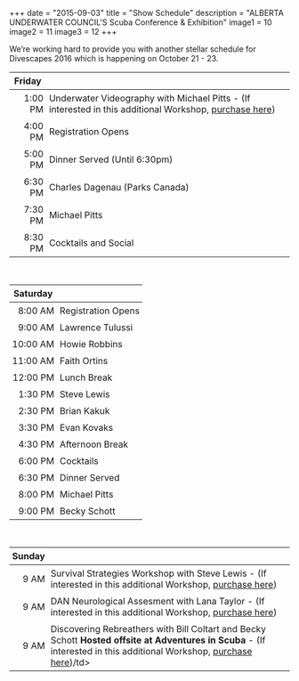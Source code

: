 +++
date        = "2015-09-03"
title       = "Show Schedule"
description = "ALBERTA UNDERWATER COUNCIL'S Scuba Conference & Exhibition"
image1 = 10
image2 = 11
image3 = 12
+++

We’re working hard to provide you with another stellar schedule for Divescapes 2016 which is happening on October 21 - 23.

<style type="text/css">
th, td { padding: 5px; }
</style>

<table>
<thead>
<tr>
<th><strong>Friday</strong></th>
<th></th></tr>
</thead>
<tbody>
<tr><td align="right">1:00 PM</td><td>Underwater Videography with Michael Pitts - (If interested in this additional Workshop, <a href="http://www.divescapes.ca/show/workshops/">purchase here</a>)</td></tr>
<tr><td align="right">4:00 PM</td><td>Registration Opens</td></tr>
<tr><td align="right">5:00 PM</td><td>Dinner Served (Until 6:30pm)</td></tr>
<tr><td align="right">6:30 PM</td><td>Charles Dagenau (Parks Canada)</td></tr>
<tr><td align="right">7:30 PM</td><td>Michael Pitts</td></tr>
<tr><td align="right">8:30 PM</td><td>Cocktails and Social</td></tr>
</tbody>
</table>
<br/>
<table>
<thead>
<tr>
<th><strong>Saturday</strong></th>
<th></th></tr>
</thead>
<tbody>
<tr><td align="right">8:00 AM</td><td>Registration Opens</td></tr>
<tr><td align="right">9:00 AM</td><td>Lawrence Tulussi</td></tr>
<tr><td align="right">10:00 AM</td><td>Howie Robbins</td></tr>
<tr><td align="right">11:00 AM</td><td>Faith Ortins</td></tr>
<tr><td align="right">12:00 PM</td><td>Lunch Break</td></tr>
<tr><td align="right">1:30 PM</td><td>Steve Lewis</td></tr>
<tr><td align="right">2:30 PM</td><td>Brian Kakuk</td></tr>
<tr><td align="right">3:30 PM</td><td>Evan Kovaks</td></tr>
<tr><td align="right">4:30 PM</td><td>Afternoon Break</td></tr>
<tr><td align="right">6:00 PM</td><td>Cocktails</td></tr>
<tr><td align="right">6:30 PM</td><td>Dinner Served</td></tr>
<tr><td align="right">8:00 PM</td><td>Michael Pitts</td></tr>
<tr><td align="right">9:00 PM</td><td>Becky Schott</td></tr>
</tbody>
</table>
<br/>
<table>
<thead>
<tr>
<th><strong>Sunday</strong></th>
<th></th></tr>
</thead>
<tbody>
<tr><td align="right">9 AM</td><td>Survival Strategies Workshop with Steve Lewis - (If interested in this additional Workshop, <a href="http://www.divescapes.ca/show/workshops/">purchase here</a>)</td></tr>
<tr><td align="right">9 AM</td><td>DAN Neurological Assesment with Lana Taylor - (If interested in this additional Workshop, <a href="http://www.divescapes.ca/show/workshops/">purchase here</a>)</td></tr>
<tr><td align="right">9 AM</td><td>Discovering Rebreathers with Bill Coltart and Becky Schott <strong>Hosted offsite at Adventures in Scuba</strong> - (If interested in this additional Workshop, <a href="http://www.divescapes.ca/show/workshops/">purchase here</a>)/td></tr>
</tbody>
</table>
